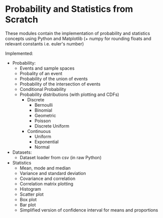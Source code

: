 # Probability and Statistics from Scratch

These modules contain the implementation of probability and statistics concepts using Python and Matplotlib (+ numpy for rounding floats and relevant constants i.e. euler's number)

Implemented:
- Probability:
  - Events and sample spaces
  - Probality of an event
  - Probability of the union of events
  - Probability of the intersection of events
  - Conditional Probability
  - Probability distributions (with plotting and CDFs)
    - Discrete
      - Bernoulli
      - Binomial
      - Geometric
      - Poisson
      - Discrete Uniform
    - Continuous
      - Uniform
      - Exponential
      - Normal
- Datasets:
  - Dataset loader from csv (in raw Python)
- Statistics
  - Mean, mode and median
  - Variance and standard deviation
  - Covariance and correlation
  - Correlation matrix plotting
  - Histogram
  - Scatter plot
  - Box plot
  - Bar plot
  - Simplified version of confidence interval for means and proportions

